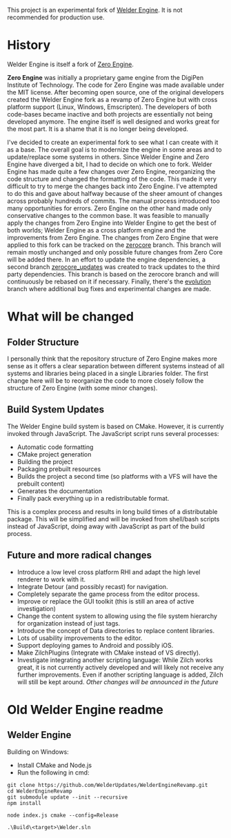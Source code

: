 This project is an experimental fork of [Welder Engine](https://github.com/WelderFoundation/WelderEngineRevamp).
It is not recommended for production use.

# History
Welder Engine is itself a fork of [Zero Engine](https://zero.digipen.edu). 

**Zero Engine** was initially a proprietary game engine from the DigiPen Institute of Technology.
The code for Zero Engine was made available under the MIT license.
After becoming open source, one of the original developers created the Welder Engine fork as a revamp of Zero Engine but with cross platform support (Linux, Windows, Emscripten).
The developers of both code-bases became inactive and both projects are essentially not being developed anymore.
The engine itself is well designed and works great for the most part. It is a shame that it is no longer being developed.

I've decided to create an experimental fork to see what I can create with it as a base.
The overall goal is to modernize the engine in some areas and to update/replace some systems in others.
Since Welder Engine and Zero Engine have diverged a bit, I had to decide on which one to fork.
Welder Engine has made quite a few changes over Zero Engine, reorganizing the code structure and changed the formatting of the code.
This made it very difficult to try to merge the changes back into Zero Engine. I've attempted to do this and gave about halfway because of the sheer amount of changes across probably hundreds of commits. The manual process introduced too many opportunities for errors. 
Zero Engine on the other hand made only conservative changes to the common base.
It was feasible to manually apply the changes from Zero Engine into Welder Engine to get the best of both worlds; Welder Engine as a cross platform engine and the improvements from Zero Engine.
The changes from Zero Engine that were applied to this fork can be tracked on the [zerocore](https://github.com/WelderUpdates/WelderEngineRevamp/tree/zerocore) branch. This branch will remain mostly unchanged and only possible future changes from Zero Core will be added there. In an effort to update the engine dependencies, a second branch [zerocore_updates](https://github.com/WelderUpdates/WelderEngineRevamp/tree/zerocore_updates) was created to track updates to the third party dependencies. This branch is based on the zerocore branch and will continuously be rebased on it if necessary. Finally, there's the [evolution](https://github.com/WelderUpdates/WelderEngineRevamp) branch where additional bug fixes and experimental changes are made. 

# What will be changed

## Folder Structure
I personally think that the repository structure of Zero Engine makes more sense as it offers a clear separation between different systems instead of all systems and libraries being placed in a single Libraries folder. The first change here will be to reorganize the code to more closely follow the structure of Zero Engine (with some minor changes).

## Build System Updates
The Welder Engine build system is based on CMake. However, it is currently invoked through JavaScript. 
The JavaScript script runs several processes:
- Automatic code formatting
- CMake project generation
- Building the project
- Packaging prebuilt resources
- Builds the project a second time (so platforms with a VFS will have the prebuilt content)
- Generates the documentation
- Finally pack everything up in a redistributable format.

This is a complex process and results in long build times of a distributable package.
This will be simplified and will be invoked from shell/bash scripts instead of JavaScript, doing away with JavaScript as part of the build process.

## Future and more radical changes
 - Introduce a low level cross platform RHI and adapt the high level renderer to work with it.
 - Integrate Detour (and possibly recast) for navigation.
 - Completely separate the game process from the editor process.
 - Improve or replace the GUI toolkit (this is still an area of active investigation)
 - Change the content system to allowing using the file system hierarchy for organization instead of just tags.
 - Introduce the concept of Data directories to replace content libraries.
 - Lots of usability improvements to the editor.
 - Support deploying games to Android and possibly iOS.
 - Make ZilchPlugins (Integrate with CMake instead of VS directly).
 - Investigate integrating another scripting language: While Zilch works great, it is not currently actively developed and will likely not receive any further improvements. Even if another scripting language is added, Zilch will still be kept around.
*Other changes will be announced in the future*

# Old Welder Engine readme
 
## Welder Engine

Building on Windows:
- Install CMake and Node.js
- Run the following in cmd:

```shell
git clone https://github.com/WelderUpdates/WelderEngineRevamp.git
cd WelderEngineRevamp
git submodule update --init --recursive
npm install

node index.js cmake --config=Release

.\Build\<target>\Welder.sln
```
